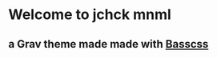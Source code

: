 # Welcome to jchck mnml
## a Grav theme made made with [Basscss](https://github.com/basscss/basscss)
 